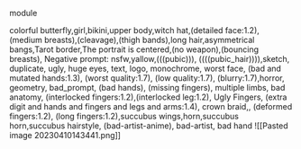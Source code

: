 module

colorful butterfly,girl,bikini,upper body,witch hat,(detailed face:1.2), (medium breasts),(cleavage),(thigh bands),long hair,asymmetrical bangs,Tarot border,The portrait is centered,(no weapon),(bouncing breasts),
Negative prompt:  nsfw,yallow,(((pubic))), ((((pubic_hair)))),sketch, duplicate, ugly, huge eyes, text, logo, monochrome, worst face, (bad and mutated hands:1.3), (worst quality:1.7), (low quality:1.7), (blurry:1.7),horror, geometry, bad_prompt, (bad hands), (missing fingers), multiple limbs, bad anatomy, (interlocked fingers:1.2),(interlocked leg:1.2), Ugly Fingers, (extra digit and hands and fingers and legs and arms:1.4), crown braid,, (deformed fingers:1.2), (long fingers:1.2),succubus wings,horn,succubus horn,succubus hairstyle, (bad-artist-anime), bad-artist, bad hand
![[Pasted image 20230410143441.png]]